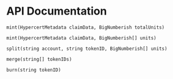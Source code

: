 # API Documentation

`mint(HypercertMetadata claimData, BigNumberish totalUnits)`

`mint(HypercertMetadata claimData, BigNumberish[] units)`

`split(string account, string tokenID, BigNumberish[] units)`

`merge(string[] tokenIDs)`

`burn(string tokenID)`

